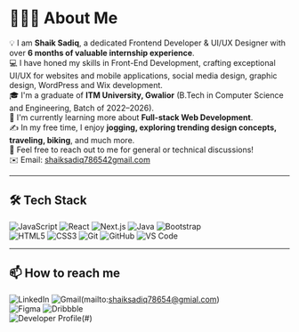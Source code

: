 # 👨🏻‍💻 About Me

💡 I am **Shaik Sadiq**, a dedicated Frontend Developer & UI/UX Designer with over **6 months of valuable internship experience**.  
💻 I have honed my skills in Front-End Development, crafting exceptional UI/UX for websites and mobile applications, social media design, graphic design, WordPress and Wix development.  
🎓 I'm a graduate of **ITM University, Gwalior** (B.Tech in Computer Science and Engineering, Batch of 2022–2026).  
🌱 I'm currently learning more about **Full-stack Web Development**.  
✍️ In my free time, I enjoy **jogging, exploring trending design concepts, traveling, biking**, and much more.  
💬 Feel free to reach out to me for general or technical discussions!  
✉️ Email: [shaiksadiq786542gmail.com](mailto:shaiksadiq78654@gmail.com)  


---

## 🛠 Tech Stack

![JavaScript](https://img.shields.io/badge/-JavaScript-black?style=flat-square&logo=javascript)
![React](https://img.shields.io/badge/-React-blue?style=flat-square&logo=react)
![Next.js](https://img.shields.io/badge/-Next.js-black?style=flat-square&logo=next.js)
![Java](https://img.shields.io/badge/-Java-orange?style=flat-square&logo=java)
![Bootstrap](https://img.shields.io/badge/-Bootstrap-purple?style=flat-square&logo=bootstrap)  
![HTML5](https://img.shields.io/badge/-HTML5-orange?style=flat-square&logo=html5)
![CSS3](https://img.shields.io/badge/-CSS3-blue?style=flat-square&logo=css3)
![Git](https://img.shields.io/badge/-Git-black?style=flat-square&logo=git)
![GitHub](https://img.shields.io/badge/-GitHub-black?style=flat-square&logo=github)
![VS Code](https://img.shields.io/badge/-VS%20Code-blue?style=flat-square&logo=visual-studio-code)

---

## 📫 How to reach me

![LinkedIn](https://img.shields.io/badge/-LinkedIn-blue?style=flat-square&logo=linkedin) 
![Gmail](https://img.shields.io/badge/-Gmail-D14836?style=flat-square&logo=gmail&logoColor=white)(mailto:shaiksadiq78654@gmial.com)  
![Figma](https://img.shields.io/badge/-Figma-black?style=flat-square&logo=figma) 
![Dribbble](https://img.shields.io/badge/-Dribbble-pink?style=flat-square&logo=dribbble)  
![Developer Profile](https://img.shields.io/badge/-Developer--Profile-blueviolet?style=flat-square)(#) <!-- Add your actual dev profile link -->
